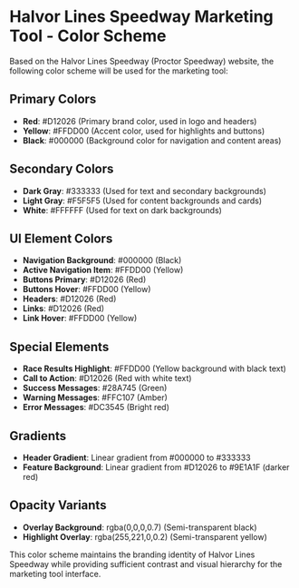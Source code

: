 # Halvor Lines Speedway Marketing Tool - Color Scheme

Based on the Halvor Lines Speedway (Proctor Speedway) website, the following color scheme will be used for the marketing tool:

## Primary Colors
- **Red**: #D12026 (Primary brand color, used in logo and headers)
- **Yellow**: #FFDD00 (Accent color, used for highlights and buttons)
- **Black**: #000000 (Background color for navigation and content areas)

## Secondary Colors
- **Dark Gray**: #333333 (Used for text and secondary backgrounds)
- **Light Gray**: #F5F5F5 (Used for content backgrounds and cards)
- **White**: #FFFFFF (Used for text on dark backgrounds)

## UI Element Colors
- **Navigation Background**: #000000 (Black)
- **Active Navigation Item**: #FFDD00 (Yellow)
- **Buttons Primary**: #D12026 (Red)
- **Buttons Hover**: #FFDD00 (Yellow)
- **Headers**: #D12026 (Red)
- **Links**: #D12026 (Red)
- **Link Hover**: #FFDD00 (Yellow)

## Special Elements
- **Race Results Highlight**: #FFDD00 (Yellow background with black text)
- **Call to Action**: #D12026 (Red with white text)
- **Success Messages**: #28A745 (Green)
- **Warning Messages**: #FFC107 (Amber)
- **Error Messages**: #DC3545 (Bright red)

## Gradients
- **Header Gradient**: Linear gradient from #000000 to #333333
- **Feature Background**: Linear gradient from #D12026 to #9E1A1F (darker red)

## Opacity Variants
- **Overlay Background**: rgba(0,0,0,0.7) (Semi-transparent black)
- **Highlight Overlay**: rgba(255,221,0,0.2) (Semi-transparent yellow)

This color scheme maintains the branding identity of Halvor Lines Speedway while providing sufficient contrast and visual hierarchy for the marketing tool interface.
